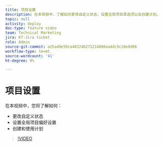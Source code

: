```yaml
---
title: 项目设置
description: 在本视频中，了解如何更改自定义状态、设置全局项目首选项以及创建计划。
topic: null
activity: deploy
doc-type: feature video
team: Technical Marketing
jira: KT-Jira ticket
role: Admin
source-git-commit: a25a49e59ca483246271214886ea4dc9c10e8d66
workflow-type: tm+mt
source-wordcount: '41'
ht-degree: 0%

---
```


# 项目设置

在本视频中，您将了解如何：

* 更改自定义状态
* 设置全局项目偏好设置
* 创建和使用计划

>[!VIDEO](https://video.tv.adobe.com/v/335065/?quality=12&learn=on)
